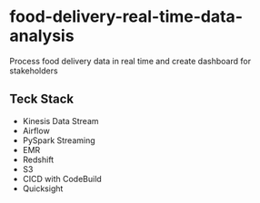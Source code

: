 # food-delivery-real-time-data-analysis
Process food delivery data in real time and create dashboard for stakeholders
## Teck Stack
- Kinesis Data Stream
- Airflow
- PySpark Streaming
- EMR
- Redshift
- S3
- CICD with CodeBuild
- Quicksight
